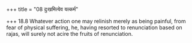 +++
title = "08 दुःखमित्येव यत्कर्म"

+++
18.8 Whatever action one may relinish merely as being painful, from fear
of physical suffering, he, having resorted to renunciation based on
rajas, will surely not acire the fruits of renunciation.
